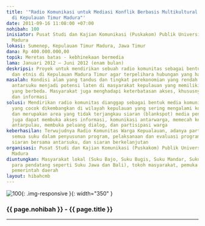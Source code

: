 ```yaml
---
title: '"Radio Komunikasi untuk Mediasi Konflik Berbasis Multikultural dan Lokalitas
  di Kepulauan Timur Madura"'
date: 2011-09-16 11:08:00 +07:00
nohibah: 100
inisiator: Pusat Studi dan Kajian Komunikasi (Puskakom) Publik Universitas Trunojoyo
  Madura
lokasi: Sumenep, Kepulauan Timur Madura, Jawa Timur
dana: Rp 400.000.000,00
topik: Meretas batas - kebhinekaan bermedia
lama: Januari 2012 – Juni 2012 (enam bulan)
deskripsi: Proyek untuk mendirikan sebuah radio komunitas sebagai bentuk mediasi antarsuku
  dan etnis di Kepulauan Madura Timur agar terpelihara hubungan yang harmonis
masalah: Kondisi alam yang tandus dan tingkat perekonomian yang rendah membuat konflik
  antarsuku menjadi potensi laten di masyarakat kepulauan yang memiliki suku asal
  yang berbeda. Masyarakat juga menghadapi keterbatasan akses, khususnya transportasi
  dan informasi
solusi: Mendirikan radio komunitas dianggap sebagai bentuk media komunikasi radio
  yang cocok dikembangkan di wilayah kepulauan yang sering mengalami konflik antaretnis
  dan merupakan area yang tidak terjangkau siaran (blankspot) media penyiaran. Rakom
  juga dapat membuka akses informasi, komunikasi antarwarga, memecah keterasingan
  antarpulau, membuka peluang dialog, dan partisipasi warga
keberhasilan: Terwujudnya Radio Komunitas Warga Kepualauan, adanya partisipasi warga
  semua suku dalam penyusunan program, pelaksanaan dan evaluasi program siaran radio,
  siaran bersama antarsuku, dan siaran berkelanjutan
organisasi: Pusat Studi dan Kajian Komunikasi (Puskakom) Publik Universitas Trunojoyo
  Madura
diuntungkan: Masyarakat lokal (Suku Bajo, Suku Bugis, Suku Mandar, Suku Madura, dan
  para pendatang seperti Suku Jawa dan Bali), tokoh masyarakat, pemuka agama, dan
  pemerintah daerah
layout: hibahcmb
---
```


![100](/static/img/hibahcmb/100.png){: .img-responsive }{: width="350" }

### {{ page.nohibah }} - {{ page.title }}

---
